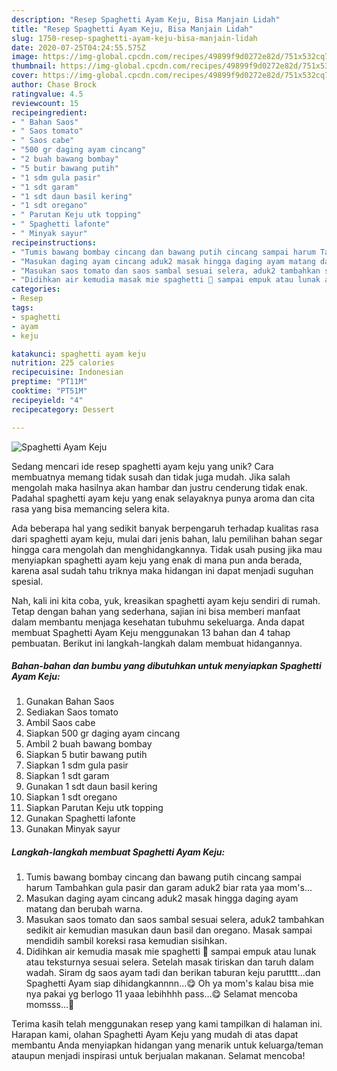 ```yaml
---
description: "Resep Spaghetti Ayam Keju, Bisa Manjain Lidah"
title: "Resep Spaghetti Ayam Keju, Bisa Manjain Lidah"
slug: 1750-resep-spaghetti-ayam-keju-bisa-manjain-lidah
date: 2020-07-25T04:24:55.575Z
image: https://img-global.cpcdn.com/recipes/49899f9d0272e82d/751x532cq70/spaghetti-ayam-keju-foto-resep-utama.jpg
thumbnail: https://img-global.cpcdn.com/recipes/49899f9d0272e82d/751x532cq70/spaghetti-ayam-keju-foto-resep-utama.jpg
cover: https://img-global.cpcdn.com/recipes/49899f9d0272e82d/751x532cq70/spaghetti-ayam-keju-foto-resep-utama.jpg
author: Chase Brock
ratingvalue: 4.5
reviewcount: 15
recipeingredient:
- " Bahan Saos"
- " Saos tomato"
- " Saos cabe"
- "500 gr daging ayam cincang"
- "2 buah bawang bombay"
- "5 butir bawang putih"
- "1 sdm gula pasir"
- "1 sdt garam"
- "1 sdt daun basil kering"
- "1 sdt oregano"
- " Parutan Keju utk topping"
- " Spaghetti lafonte"
- " Minyak sayur"
recipeinstructions:
- "Tumis bawang bombay cincang dan bawang putih cincang sampai harum Tambahkan gula pasir dan garam aduk2 biar rata yaa mom&#39;s..."
- "Masukan daging ayam cincang aduk2 masak hingga daging ayam matang dan berubah warna."
- "Masukan saos tomato dan saos sambal sesuai selera, aduk2 tambahkan sedikit air kemudian masukan daun basil dan oregano. Masak sampai mendidih sambil koreksi rasa kemudian sisihkan."
- "Didihkan air kemudia masak mie spaghetti 🍝 sampai empuk atau lunak atau teksturnya sesuai selera. Setelah masak tiriskan dan taruh dalam wadah. Siram dg saos ayam tadi dan berikan taburan keju parutttt...dan Spaghetti Ayam siap dihidangkannnn...😋 Oh ya mom&#39;s kalau bisa mie nya pakai yg berlogo 11 yaaa lebihhhh pass...😋 Selamat mencoba momsss...🤗"
categories:
- Resep
tags:
- spaghetti
- ayam
- keju

katakunci: spaghetti ayam keju 
nutrition: 225 calories
recipecuisine: Indonesian
preptime: "PT11M"
cooktime: "PT51M"
recipeyield: "4"
recipecategory: Dessert

---
```



![Spaghetti Ayam Keju](https://img-global.cpcdn.com/recipes/49899f9d0272e82d/751x532cq70/spaghetti-ayam-keju-foto-resep-utama.jpg)

Sedang mencari ide resep spaghetti ayam keju yang unik? Cara membuatnya memang tidak susah dan tidak juga mudah. Jika salah mengolah maka hasilnya akan hambar dan justru cenderung tidak enak. Padahal spaghetti ayam keju yang enak selayaknya punya aroma dan cita rasa yang bisa memancing selera kita.



Ada beberapa hal yang sedikit banyak berpengaruh terhadap kualitas rasa dari spaghetti ayam keju, mulai dari jenis bahan, lalu pemilihan bahan segar hingga cara mengolah dan menghidangkannya. Tidak usah pusing jika mau menyiapkan spaghetti ayam keju yang enak di mana pun anda berada, karena asal sudah tahu triknya maka hidangan ini dapat menjadi suguhan spesial.


Nah, kali ini kita coba, yuk, kreasikan spaghetti ayam keju sendiri di rumah. Tetap dengan bahan yang sederhana, sajian ini bisa memberi manfaat dalam membantu menjaga kesehatan tubuhmu sekeluarga. Anda dapat membuat Spaghetti Ayam Keju menggunakan 13 bahan dan 4 tahap pembuatan. Berikut ini langkah-langkah dalam membuat hidangannya.

<!--inarticleads1-->

##### Bahan-bahan dan bumbu yang dibutuhkan untuk menyiapkan Spaghetti Ayam Keju:

1. Gunakan  Bahan Saos
1. Sediakan  Saos tomato
1. Ambil  Saos cabe
1. Siapkan 500 gr daging ayam cincang
1. Ambil 2 buah bawang bombay
1. Siapkan 5 butir bawang putih
1. Siapkan 1 sdm gula pasir
1. Siapkan 1 sdt garam
1. Gunakan 1 sdt daun basil kering
1. Siapkan 1 sdt oregano
1. Siapkan  Parutan Keju utk topping
1. Gunakan  Spaghetti lafonte
1. Gunakan  Minyak sayur




<!--inarticleads2-->

##### Langkah-langkah membuat Spaghetti Ayam Keju:

1. Tumis bawang bombay cincang dan bawang putih cincang sampai harum Tambahkan gula pasir dan garam aduk2 biar rata yaa mom&#39;s...
1. Masukan daging ayam cincang aduk2 masak hingga daging ayam matang dan berubah warna.
1. Masukan saos tomato dan saos sambal sesuai selera, aduk2 tambahkan sedikit air kemudian masukan daun basil dan oregano. Masak sampai mendidih sambil koreksi rasa kemudian sisihkan.
1. Didihkan air kemudia masak mie spaghetti 🍝 sampai empuk atau lunak atau teksturnya sesuai selera. Setelah masak tiriskan dan taruh dalam wadah. Siram dg saos ayam tadi dan berikan taburan keju parutttt...dan Spaghetti Ayam siap dihidangkannnn...😋 Oh ya mom&#39;s kalau bisa mie nya pakai yg berlogo 11 yaaa lebihhhh pass...😋 Selamat mencoba momsss...🤗




Terima kasih telah menggunakan resep yang kami tampilkan di halaman ini. Harapan kami, olahan Spaghetti Ayam Keju yang mudah di atas dapat membantu Anda menyiapkan hidangan yang menarik untuk keluarga/teman ataupun menjadi inspirasi untuk berjualan makanan. Selamat mencoba!
